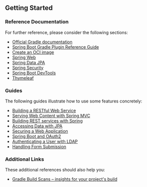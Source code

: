 ## Getting Started

### Reference Documentation

For further reference, please consider the following sections:

- [Official Gradle documentation](https://docs.gradle.org)
- [Spring Boot Gradle Plugin Reference Guide](https://docs.spring.io/spring-boot/3.4.0/gradle-plugin)
- [Create an OCI image](https://docs.spring.io/spring-boot/3.4.0/gradle-plugin/packaging-oci-image.html)
- [Spring Web](https://docs.spring.io/spring-boot/3.4.0/reference/web/servlet.html)
- [Spring Data JPA](https://docs.spring.io/spring-boot/3.4.0/reference/data/sql.html#data.sql.jpa-and-spring-data)
- [Spring Security](https://docs.spring.io/spring-boot/3.4.0/reference/web/spring-security.html)
- [Spring Boot DevTools](https://docs.spring.io/spring-boot/3.4.0/reference/using/devtools.html)
- [Thymeleaf](https://docs.spring.io/spring-boot/3.4.0/reference/web/servlet.html#web.servlet.spring-mvc.template-engines)

### Guides

The following guides illustrate how to use some features concretely:

- [Building a RESTful Web Service](https://spring.io/guides/gs/rest-service/)
- [Serving Web Content with Spring MVC](https://spring.io/guides/gs/serving-web-content/)
- [Building REST services with Spring](https://spring.io/guides/tutorials/rest/)
- [Accessing Data with JPA](https://spring.io/guides/gs/accessing-data-jpa/)
- [Securing a Web Application](https://spring.io/guides/gs/securing-web/)
- [Spring Boot and OAuth2](https://spring.io/guides/tutorials/spring-boot-oauth2/)
- [Authenticating a User with LDAP](https://spring.io/guides/gs/authenticating-ldap/)
- [Handling Form Submission](https://spring.io/guides/gs/handling-form-submission/)

### Additional Links

These additional references should also help you:

- [Gradle Build Scans – insights for your project's build](https://scans.gradle.com#gradle)
